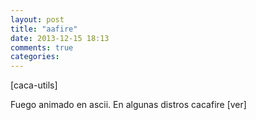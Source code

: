 ```yaml
---
layout: post
title: "aafire"
date: 2013-12-15 18:13
comments: true
categories: 
---
```

[caca-utils]

Fuego animado en ascii. En algunas distros cacafire [ver]

